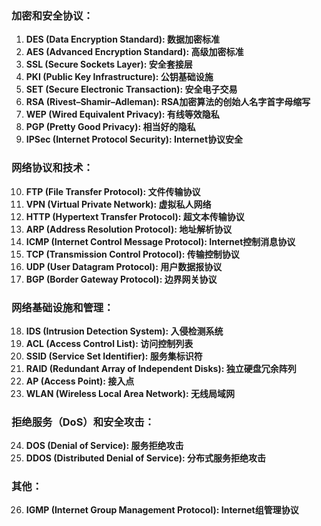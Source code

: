 ### 加密和安全协议：
1. **DES (Data Encryption Standard): 数据加密标准**
2. **AES (Advanced Encryption Standard): 高级加密标准**
3. **SSL (Secure Sockets Layer): 安全套接层**
4. **PKI (Public Key Infrastructure): 公钥基础设施**
5. **SET (Secure Electronic Transaction): 安全电子交易**
6. **RSA (Rivest–Shamir–Adleman): RSA加密算法的创始人名字首字母缩写**
7. **WEP (Wired Equivalent Privacy): 有线等效隐私**
8. **PGP (Pretty Good Privacy): 相当好的隐私**
9. **IPSec (Internet Protocol Security): Internet协议安全**

### 网络协议和技术：
10. **FTP (File Transfer Protocol): 文件传输协议**
11. **VPN (Virtual Private Network): 虚拟私人网络**
12. **HTTP (Hypertext Transfer Protocol): 超文本传输协议**
13. **ARP (Address Resolution Protocol): 地址解析协议**
14. **ICMP (Internet Control Message Protocol): Internet控制消息协议**
15. **TCP (Transmission Control Protocol): 传输控制协议**
16. **UDP (User Datagram Protocol): 用户数据报协议**
17. **BGP (Border Gateway Protocol): 边界网关协议**

### 网络基础设施和管理：
18. **IDS (Intrusion Detection System): 入侵检测系统**
19. **ACL (Access Control List): 访问控制列表**
20. **SSID (Service Set Identifier): 服务集标识符**
21. **RAID (Redundant Array of Independent Disks): 独立硬盘冗余阵列**
22. **AP (Access Point): 接入点**
23. **WLAN (Wireless Local Area Network): 无线局域网**

### 拒绝服务（DoS）和安全攻击：
24. **DOS (Denial of Service): 服务拒绝攻击**
25. **DDOS (Distributed Denial of Service): 分布式服务拒绝攻击**

### 其他：
26. **IGMP (Internet Group Management Protocol): Internet组管理协议**